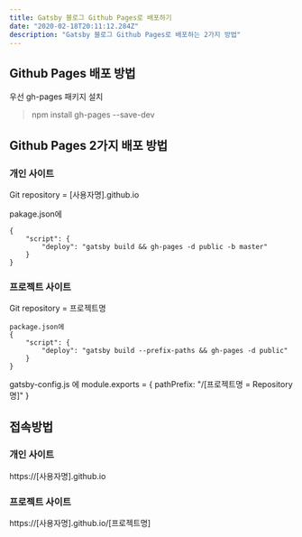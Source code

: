 ```yaml
---
title: Gatsby 블로그 Github Pages로 배포하기
date: "2020-02-18T20:11:12.284Z"
description: "Gatsby 블로그 Github Pages로 배포하는 2가지 방법"
---
```


## Github Pages 배포 방법
우선 gh-pages 패키지 설치
> npm install gh-pages --save-dev

## Github Pages 2가지 배포 방법
### 개인 사이트
Git repository = [사용자명].github.io

pakage.json에
```
{
    "script": {
        "deploy": "gatsby build && gh-pages -d public -b master"
    }
}
```

### 프로젝트 사이트
Git repository = 프로젝트명

```
package.json에
{
    "script": {
        "deploy": "gatsby build --prefix-paths && gh-pages -d public"
    }
}
```

gatsby-config.js 에
module.exports = {
    pathPrefix: "/[프로젝트명 = Repository명]"
}

## 접속방법
### 개인 사이트
https://[사용자명].github.io

### 프로젝트 사이트
https://[사용자명].github.io/[프로젝트명]

